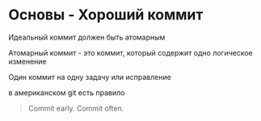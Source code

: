#  Основы - Хороший коммит

Идеальный коммит должен быть атомарным

Атомарный коммит - это коммит, который содержит одно логическое изменение

Один коммит на одну задачу или исправление

в американском git есть правило 

> Commit early. Commit often.